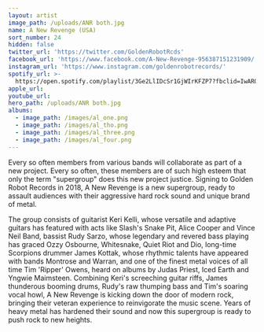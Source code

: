 ```yaml
---
layout: artist
image_path: /uploads/ANR both.jpg
name: A New Revenge (USA)
sort_number: 24
hidden: false
twitter_url: 'https://twitter.com/GoldenRobotRcds'
facebook_url: 'https://www.facebook.com/A-New-Revenge-956387151231909/'
instagram_url: 'https://www.instagram.com/goldenrobotrecords/'
spotify_url: >-
  https://open.spotify.com/playlist/3Ge2LlIDcSr1GjWIrKFZP7?fbclid=IwAR06rcXEt2l20oXQC_V81L7w9e8b4uMf7HIhcJLnbNqsQQhkZqj_ypxJ4qw
apple_url:
youtube_url:
hero_path: /uploads/ANR both.jpg
albums:
  - image_path: /images/al_one.png
  - image_path: /images/al_tho.png
  - image_path: /images/al_three.png
  - image_path: /images/al_four.png
---
```


Every so often members from various bands will collaborate as part of a new project. Every so often, these members are of such high esteem that only the term "supergroup" does this new project justice. Signing to Golden Robot Records in 2018, A New Revenge is a new supergroup, ready to assault audiences with their aggressive hard rock sound and unique brand of metal.

The group consists of guitarist Keri Kelli, whose versatile and adaptive guitars has featured with acts like Slash's Snake Pit, Alice Cooper and Vince Neil Band, bassist Rudy Sarzo, whose legendary and revered bass playing has graced Ozzy Osbourne, Whitesnake, Quiet Riot and Dio, long-time Scorpions drummer James Kottak, whose rhythmic talents have appeared with bands Montrose and Warran, and one of the finest metal voices of all time Tim 'Ripper' Owens, heard on albums by Judas Priest, Iced Earth and Yngwie Maimsteen. Combining Keri's screeching guitar riffs, James thunderous booming drums, Rudy's raw thumping bass and Tim's soaring vocal howl, A New Revenge is kicking down the door of modern rock, bringing their veteran experience to reinvigorate the music scene. Years of heavy metal has hardened their sound and now this supergroup is ready to push rock to new heights.